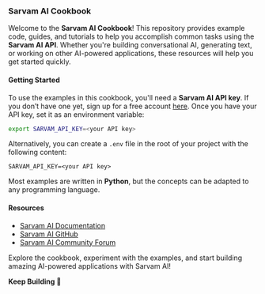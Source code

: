 ### Sarvam AI Cookbook

Welcome to the **Sarvam AI Cookbook**! This repository provides example code, guides, and tutorials to help you accomplish common tasks using the **Sarvam AI API**. Whether you're building conversational AI, generating text, or working on other AI-powered applications, these resources will help you get started quickly.

#### Getting Started
To use the examples in this cookbook, you'll need a **Sarvam AI API key**. If you don’t have one yet, sign up for a free account [here](https://dashboard.sarvam.ai/). Once you have your API key, set it as an environment variable:

```bash
export SARVAM_API_KEY=<your API key>
```

Alternatively, you can create a `.env` file in the root of your project with the following content:

```plaintext
SARVAM_API_KEY=<your API key>
```

Most examples are written in **Python**, but the concepts can be adapted to any programming language.

#### Resources
- [Sarvam AI Documentation](https://docs.sarvam.ai)
- [Sarvam AI GitHub](https://github.com/sarvam-ai)
- [Sarvam AI Community Forum](https://discord.gg/hTuVuPNF)

Explore the cookbook, experiment with the examples, and start building amazing AI-powered applications with Sarvam AI!

**Keep Building 🚀**


